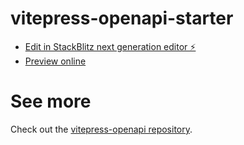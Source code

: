 # vitepress-openapi-starter

- [Edit in StackBlitz next generation editor ⚡️](https://stackblitz.com/fork/github/enzonotario/vitepress-openapi-starter)
- [Preview online](https://vitepress-openapi-starter.vercel.app/)

# See more

Check out the [vitepress-openapi repository](https://github.com/enzonotario/vitepress-openapi).
